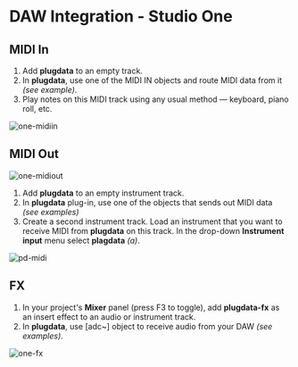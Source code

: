 # DAW Integration - Studio One

## MIDI In
1. Add **plugdata** to an empty track.
2. In **plugdata**, use one of the MIDI IN objects and route MIDI data from it *(see example)*.
3. Play notes on this MIDI track using any usual method — keyboard, piano roll, etc.

![one-midiin](../images/pd-midiin.png)

## MIDI Out

![one-midiout](../images/one-midiout.png)

1. Add **plugdata** to an empty instrument track.
2. In **plugdata** plug-in, use one of the objects that sends out MIDI data *(see examples)*
3. Create a second instrument track. Load an instrument that you want to receive MIDI from **plugdata** on this track. In the drop-down **Instrument input** menu select **plagdata** *(a)*.

![pd-midi](../images/pd-midiout.png)

## FX

1. In your project's **Mixer** panel (press F3 to toggle), add **plugdata-fx** as an insert effect to an audio or instrument track.  
2. In **plugdata**, use [adc~] object to receive audio from your DAW *(see examples)*.  

![one-fx](../images/one-fx.png)